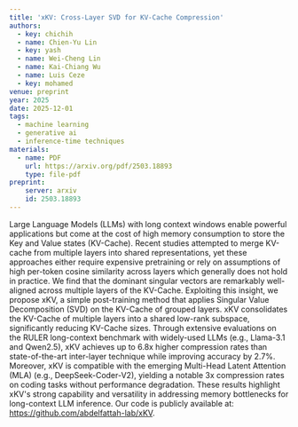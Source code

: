 ```yaml
---
title: 'xKV: Cross-Layer SVD for KV-Cache Compression'
authors:
  - key: chichih
  - name: Chien-Yu Lin
  - key: yash
  - name: Wei-Cheng Lin
  - name: Kai-Chiang Wu
  - name: Luis Ceze
  - key: mohamed
venue: preprint
year: 2025
date: 2025-12-01
tags:
  - machine learning
  - generative ai
  - inference-time techniques
materials:
  - name: PDF
    url: https://arxiv.org/pdf/2503.18893
    type: file-pdf
preprint:
    server: arxiv
    id: 2503.18893
---
```

Large Language Models (LLMs) with long context windows enable powerful applications but come at the cost of high memory consumption to store the Key and Value states (KV-Cache). Recent studies attempted to merge KV-cache from multiple layers into shared representations, yet these approaches either require expensive pretraining or rely on assumptions of high per-token cosine similarity across layers which generally does not hold in practice. We find that the dominant singular vectors are remarkably well-aligned across multiple layers of the KV-Cache. Exploiting this insight, we propose xKV, a simple post-training method that applies Singular Value Decomposition (SVD) on the KV-Cache of grouped layers. xKV consolidates the KV-Cache of multiple layers into a shared low-rank subspace, significantly reducing KV-Cache sizes. Through extensive evaluations on the RULER long-context benchmark with widely-used LLMs (e.g., Llama-3.1 and Qwen2.5), xKV achieves up to 6.8x higher compression rates than state-of-the-art inter-layer technique while improving accuracy by 2.7%. Moreover, xKV is compatible with the emerging Multi-Head Latent Attention (MLA) (e.g., DeepSeek-Coder-V2), yielding a notable 3x compression rates on coding tasks without performance degradation. These results highlight xKV's strong capability and versatility in addressing memory bottlenecks for long-context LLM inference. Our code is publicly available at: https://github.com/abdelfattah-lab/xKV.
